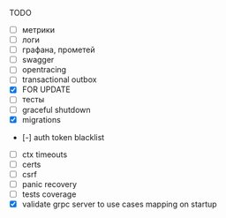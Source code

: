 TODO

- [ ] метрики
- [ ] логи
- [ ] графана, прометей
- [ ] swagger
- [ ] opentracing
- [ ] transactional outbox
- [x] FOR UPDATE
- [ ] тесты
- [ ] graceful shutdown
- [x] migrations
- [-] auth token blacklist
- [ ] ctx timeouts
- [ ] certs
- [ ] csrf
- [ ] panic recovery
- [ ] tests coverage
- [x] validate grpc server to use cases mapping on startup
